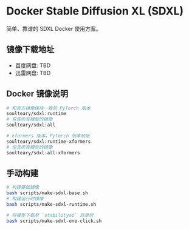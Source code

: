 # Docker Stable Diffusion XL (SDXL)

简单、靠谱的 SDXL Docker 使用方案。

## 镜像下载地址

- 百度网盘: TBD
- 迅雷网盘: TBD

## Docker 镜像说明

```bash
# 和官方镜像保持一致的 PyTorch 版本
soulteary/sdxl:runtime
# 包含所有模型的镜像
soulteary/sdxl:all

# xformers 版本，PyTorch 版本较低
soulteary/sdxl:runtime-xformers
# 包含所有模型的镜像
soulteary/sdxl:all-xformers
```

## 手动构建

```bash
# 构建基础镜像
bash scripts/make-sdxl-base.sh
# 构建运行时镜像
bash scripts/make-sdxl-runtime.sh

# 将模型下载至 `stabilityai` 目录后
bash scripts/make-sdxl-one-click.sh
```
